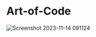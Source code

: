 # Art-of-Code
![Screenshot 2023-11-14 091124](https://github.com/I-Dont-Understand/Art-of-Code/assets/150817662/4289239b-32eb-4aa8-b91b-ae0ea400d1f8)
